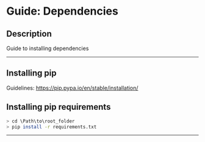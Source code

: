 # Guide: Dependencies

## Description
Guide to installing dependencies

-----
## Installing pip
Guidelines: https://pip.pypa.io/en/stable/installation/

## Installing pip requirements
```bash
> cd \Path\to\root_folder
> pip install -r requirements.txt
```
-----
